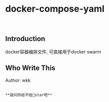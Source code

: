 # docker-compose-yaml
</br>

## Introduction
docker容器编排文件, 可直接用于docker swarm


## Who Write This
Author: wkk 
</br>



                                                                          **就问你给不给🌟star吧**

